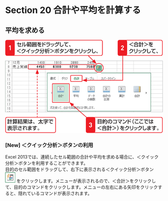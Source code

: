 # Section 20 合計や平均を計算する

## 平均を求める

![](004.png)

### [New] ＜クイック分析＞ボタンの利用

Excel 2013では、連続したセル範囲の合計や平均を求める場合に、＜クイック分析＞ボタンを利用することができます。  
目的のセル範囲をドラッグして、右下に表示される＜クイック分析＞ボタン ![](icon_quick.png) をクリックします。メニューが表示されるので、＜合計＞をクリックして、目的のコマンドをクリックします。メニューの左右にある矢印をクリックすると、隠れているコマンドが表示されます。